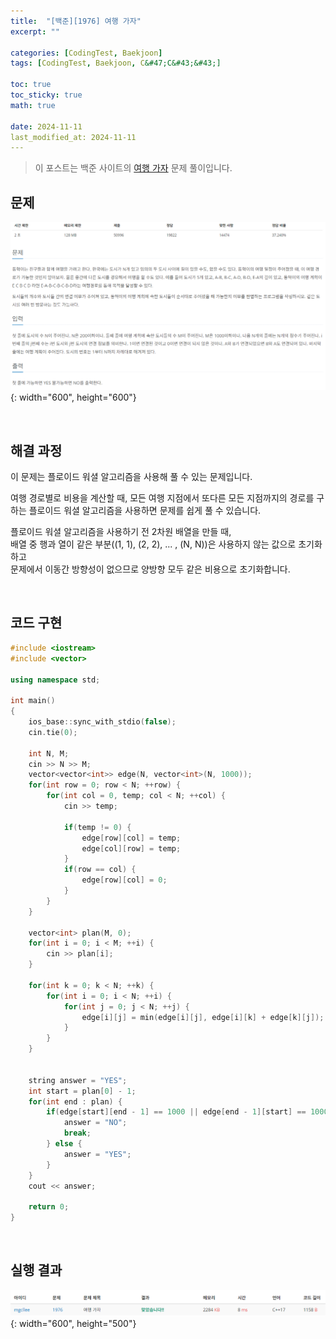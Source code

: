 ```yaml
---
title:  "[백준][1976] 여행 가자"
excerpt: ""

categories: [CodingTest, Baekjoon]
tags: [CodingTest, Baekjoon, C&#47;C&#43;&#43;]

toc: true
toc_sticky: true
math: true

date: 2024-11-11
last_modified_at: 2024-11-11
---
```


> 이 포스트는 백준 사이트의 [여행 가자](https://www.acmicpc.net/problem/1976) 문제 풀이입니다.  

## 문제

![문제](/assets/img/Boj/여행가자_문제.png){: width="600", height="600"}  

<br/>

## 해결 과정

이 문제는 플로이드 워셜 알고리즘을 사용해 풀 수 있는 문제입니다.  

여행 경로별로 비용을 계산할 때, 모든 여행 지점에서 또다른 모든 지점까지의 경로를 구하는
플로이드 워셜 알고리즘을 사용하면 문제를 쉽게 풀 수 있습니다.  

플로이드 워셜 알고리즘을 사용하기 전 2차원 배열을 만들 때,  
배열 중 행과 열이 같은 부분((1, 1), (2, 2), ... , (N, N))은 사용하지 않는 값으로 초기화하고  
문제에서 이동간 방향성이 없으므로 양방향 모두 같은 비용으로 초기화합니다.  

<br/>

## 코드 구현

```c++
#include <iostream>
#include <vector>

using namespace std;

int main()
{
    ios_base::sync_with_stdio(false);
    cin.tie(0);

    int N, M;
    cin >> N >> M;
    vector<vector<int>> edge(N, vector<int>(N, 1000));
    for(int row = 0; row < N; ++row) {
        for(int col = 0, temp; col < N; ++col) {
            cin >> temp;

            if(temp != 0) {
                edge[row][col] = temp;
                edge[col][row] = temp;
            }
            if(row == col) {
                edge[row][col] = 0;
            }
        }
    }

    vector<int> plan(M, 0);
    for(int i = 0; i < M; ++i) {
        cin >> plan[i];
    }

    for(int k = 0; k < N; ++k) {
        for(int i = 0; i < N; ++i) {
            for(int j = 0; j < N; ++j) {
                edge[i][j] = min(edge[i][j], edge[i][k] + edge[k][j]);
            }
        }
    }


    string answer = "YES";
    int start = plan[0] - 1;
    for(int end : plan) {
        if(edge[start][end - 1] == 1000 || edge[end - 1][start] == 1000) {
            answer = "NO"; 
            break;
        } else {
            answer = "YES";
        }
    }
    cout << answer;
    
    return 0;
}
```

<br/>

## 실행 결과

![결과](/assets/img/Boj/여행가자_결과.png){: width="600", height="500"}  
